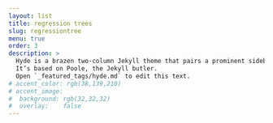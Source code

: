 ```yaml
---
layout: list
title: regression trees
slug: regressiontree
menu: true
order: 3
description: >
  Hyde is a brazen two-column Jekyll theme that pairs a prominent sidebar with uncomplicated content.
  It’s based on Poole, the Jekyll butler.
  Open `_featured_tags/hyde.md` to edit this text.
# accent_color: rgb(38,139,210)
# accent_image:
#  background: rgb(32,32,32)
#  overlay:    false
---
```

